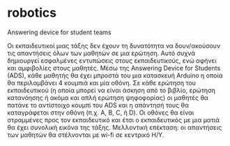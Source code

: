# robotics
Answering device for student teams


Οι εκπαιδευτικοί μιας τάξης δεν έχουν τη δυνατότητα να δουν/ακούσουν τις απαντήσεις όλων των μαθητών σε μια ερώτηση. Αυτό συχνά δημιουργεί εσφαλμένες εντυπώσεις στους εκπαιδευτικούς, ενώ αφήνει και αμφιβολίες στους μαθητές. Μέσω της Answering Device for Students (ADS), κάθε μαθητής θα έχει μπροστά του μια κατασκευή Arduino η οποία θα περιλαμβάνει 4 κουμπιά και μία οθόνη. Σε κάθε ερώτηση του εκπαιδευτικού (η οποία μπορεί να είναι άσκηση από το βιβλίο, ερώτηση κατανόησης ή ακόμα και απλή ερώτηση ψηφοφορίας) οι μαθητές θα πατάνε το αντίστοιχο κουμπί του ADS και η απάντησή τους θα καταγράφεται στην οθόνη (π.χ. A, B, C, ή D). Οι οθόνες θα είναι στραμμένες προς τον εκπαιδευτικό και έτσι ο εκπαιδευτικός με μια ματιά θα έχει συνολική εικόνα της τάξης. Μελλοντική επέκταση: οι απαντήσεις των μαθητών θα στέλνονται με wi-fi σε κεντρικό Η/Υ.
